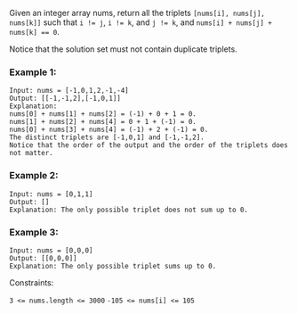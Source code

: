 Given an integer array nums, return all the triplets `[nums[i], nums[j], nums[k]]` such that `i != j`, `i != k`, and `j != k`, and `nums[i] + nums[j] + nums[k] == 0`.

Notice that the solution set must not contain duplicate triplets.

### Example 1:

    Input: nums = [-1,0,1,2,-1,-4]
    Output: [[-1,-1,2],[-1,0,1]]
    Explanation:
    nums[0] + nums[1] + nums[2] = (-1) + 0 + 1 = 0.
    nums[1] + nums[2] + nums[4] = 0 + 1 + (-1) = 0.
    nums[0] + nums[3] + nums[4] = (-1) + 2 + (-1) = 0.
    The distinct triplets are [-1,0,1] and [-1,-1,2].
    Notice that the order of the output and the order of the triplets does not matter.

### Example 2:

    Input: nums = [0,1,1]
    Output: []
    Explanation: The only possible triplet does not sum up to 0.

### Example 3:

    Input: nums = [0,0,0]
    Output: [[0,0,0]]
    Explanation: The only possible triplet sums up to 0.

Constraints:

`3 <= nums.length <= 3000`
`-105 <= nums[i] <= 105`
